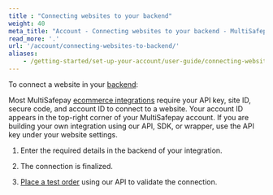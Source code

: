 ```yaml
---
title : "Connecting websites to your backend"
weight: 40
meta_title: "Account - Connecting websites to your backend - MultiSafepay Docs"
read_more: '.'
url: '/account/connecting-websites-to-backend/'
aliases:
    - /getting-started/set-up-your-account/user-guide/connecting-websites-to-your-backend/
---
```


To connect a website in your [backend](/getting-started/glossary/#backend):

Most MultiSafepay [ecommerce integrations](/integrations/ecommerce-integrations) require your API key, site ID, secure code, and account ID to connect to a website. Your account ID appears in the top-right corner of your MultiSafepay account. If you are building your own integration using our API, SDK, or wrapper, use the API key under your website settings.

1. Enter the required details in the backend of your integration.

2. The connection is finalized.

3. [Place a test order](https://docs.multisafepay.com/api/#orders) using our API to validate the connection.